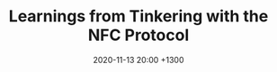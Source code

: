 ---
layout: post
title: Learnings from Tinkering with the NFC Protocol
date: 2020-11-13 20:00 +1300
comments: true
categories: blog
published: false
image: 004-getting-started-with-your-digispark/cover.jpg
comments: true
tags:
- nfc
- electronics
---